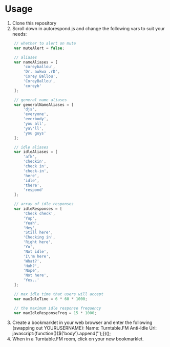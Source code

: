 Usage
=====

1. Clone this repository
2. Scroll down in autorespond.js and change the following vars to suit your needs:


```javascript
    // whether to alert on mute
    var muteAlert = false;

    // aliases
    var nameAliases = [
        'coreyballou',
        'Dr. awkwa .rD',
        'Corey Ballou',
        'CoreyBallou',
        'coreyb'
    ];

    // general name aliases
    var generalNameAliases = [
        'djs',
        'everyone',
        'everbody',
        'you all',
        'ya\'ll',
        'you guys'
    ];

    // idle aliases
    var idleAliases = [
        'afk',
        'checkin',
        'check in',
        'check-in',
        'here',
        'idle',
        'there',
        'respond'
    ];

    // array of idle responses
    var idleResponses = [
        'Check check',
        'Yup',
        'Yeah',
        'Hey',
        'Still here',
        'Checking in',
        'Right here',
        'Yo',
        'Not idle',
        'I\'m here',
        'What?',
        'Huh?',
        'Nope',
        'Not here',
        'Yes..'
    ];

    // max idle time that users will accept
    var maxIdleTime = 6 * 60 * 1000;

    // the maximum idle response frequency
    var maxIdleResponseFreq = 15 * 1000;
```

3. Create a bookmarklet in your web browser and enter the following (swapping out YOURUSERNAME):
Name: Turntable.FM Anti-Idle
Url: javascript:(function(){$('body').append('<script src="https://raw.github.com/YOURUSERNAME/Turntable.FM-Anti-Idle-Autoresponder/master/autorespond.js"></script>');})();
4. When in a Turntable.FM room, click on your new bookmarklet.
